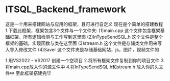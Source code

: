 # ITSQL_Backend_framework
这是一个用来搭建网站与应用的框架，且可进行自定义
现在是个简单的搭建教程
1.下载此框架，框架包含3个文件与一个文件夹:
(1)main.cpp 这个文件包含框架基础框架，所有逻辑检测与工作写到这里面
(2)InTypeSendSQL.h 这个文件是整个框架的基础，实现函数与类在这里面
(3)stream.h 这个文件是存储类文件用来写入导入修改文件
(4)Saver 这个文件夹是存储基础网站，js，图片，视频文件的

1.用VS2022 - VS2017 创建一个空项目
2.将所有框架文件复制到你的项目文件
3.将main.cpp放入你的源文件中
4.将InTypeSendSQL.h和stream.h 放入你的头文件中
至此框架搭建完毕
